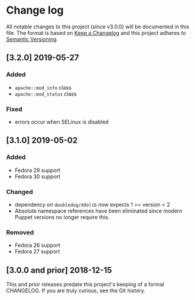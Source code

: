 <!--
# This file is part of the doubledog-apache Puppet module.
# Copyright 2018-2019 John Florian
# SPDX-License-Identifier: GPL-3.0-or-later

Template

## [VERSION] DATE/WIP
### Added
### Changed
### Deprecated
### Removed
### Fixed
### Security

-->

# Change log

All notable changes to this project (since v3.0.0) will be documented in this file.  The format is based on [Keep a Changelog](http://keepachangelog.com/en/1.0.0/) and this project adheres to [Semantic Versioning](http://semver.org).

## [3.2.0] 2019-05-27
### Added
- `apache::mod_info` class
- `apache::mod_status` class
### Fixed
- errors occur when SELinux is disabled

## [3.1.0] 2019-05-02
### Added
- Fedora 29 support
- Fedora 30 support
### Changed
- dependency on `doubledog/ddolib` now expects 1 >= version < 2
- Absolute namespace references have been eliminated since modern Puppet versions no longer require this.
### Removed
- Fedora 26 support
- Fedora 27 support

## [3.0.0 and prior] 2018-12-15

This and prior releases predate this project's keeping of a formal CHANGELOG.  If you are truly curious, see the Git history.
